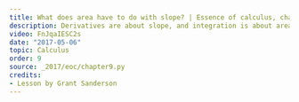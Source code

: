 ```yaml
---
title: What does area have to do with slope? | Essence of calculus, chapter 9
description: Derivatives are about slope, and integration is about area.  These ideas seem completely different, so why are they inverses?
video: FnJqaIESC2s
date: "2017-05-06"
topic: Calculus
order: 9
source: _2017/eoc/chapter9.py
credits:
- Lesson by Grant Sanderson
---
```

